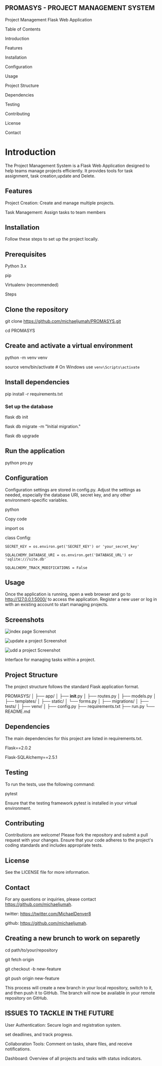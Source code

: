 ## PROMASYS - PROJECT MANAGEMENT SYSTEM

Project Management Flask Web Application

Table of Contents

Introduction

Features

Installation

Configuration

Usage

Project Structure

Dependencies

Testing

Contributing

License

Contact

# Introduction
The Project Management System is a Flask Web Application designed to help teams manage projects efficiently. It provides tools for task assignment, task creation,update and Delete.

## Features

Project Creation: Create and manage multiple projects.

Task Management: Assign tasks to team members

## Installation
Follow these steps to set up the project locally.

## Prerequisites

Python 3.x

pip

Virtualenv (recommended)

Steps
## Clone the repository

git clone https://github.com/michaeljumah/PROMASYS.git

cd PROMASYS

## Create and activate a virtual environment

python -m venv venv

source venv/bin/activate  # On Windows use `venv\Scripts\activate`

## Install dependencies


pip install -r requirements.txt

### Set up the database


flask db init

flask db migrate -m "Initial migration."

flask db upgrade

## Run the application


python pro.py


## Configuration
Configuration settings are stored in config.py. Adjust the settings as needed, especially the database URI, secret key, and any other environment-specific variables.

python

Copy code

import os

class Config:

    SECRET_KEY = os.environ.get('SECRET_KEY') or 'your_secret_key'

    SQLALCHEMY_DATABASE_URI = os.environ.get('DATABASE_URL') or 'sqlite:///site.db'

    SQLALCHEMY_TRACK_MODIFICATIONS = False

## Usage
Once the application is running, open a web browser and go to http://127.0.0.1:5000/ to access the application. Register a new user or log in with an existing account to start managing projects.

## Screenshots

![index page Screenshot](images/screenshot.jpg)

![update a project Screenshot](images/s1.jpg)

![udd a project Screenshot](images/s.jpg)


Interface for managing tasks within a project.

## Project Structure

The project structure follows the standard Flask application format.

PROMASYS/
│
├── app/
│   ├── __init__.py
│   ├── routes.py
│   ├── models.py
│   ├── templates/
│   ├── static/
│   └── forms.py
│
├── migrations/
│
├── tests/
│
├── venv/
│
├── config.py
├── requirements.txt
├── run.py
└── README.md


## Dependencies
The main dependencies for this project are listed in requirements.txt.

Flask==2.0.2

Flask-SQLAlchemy==2.5.1

## Testing


To run the tests, use the following command:


pytest

Ensure that the testing framework pytest is installed in your virtual environment.

## Contributing

Contributions are welcome! Please fork the repository and submit a pull request with your changes. Ensure that your code adheres to the project's coding standards and includes appropriate tests.

## License

See the LICENSE file for more information.

## Contact

For any questions or inquiries, please contact https://github.com/michaeljumah.

twitter: https://twitter.com/MichaelDenver8

github: https://github.com/michaeljumah.






## Creating a new brunch to work on separetly

cd path/to/your/repository

git fetch origin

git checkout -b new-feature

git push origin new-feature

This process will create a new branch in your local repository, switch to it, and then push it to GitHub. The branch will now be available in your remote repository on GitHub.




## ISSUES TO TACKLE IN THE FUTURE

User Authentication: Secure login and registration system.

set deadlines, and track progress.

Collaboration Tools: Comment on tasks, share files, and receive notifications.

Dashboard: Overview of all projects and tasks with status indicators.